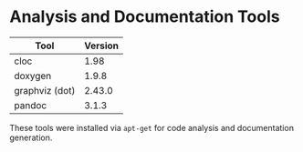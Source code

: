 # Analysis and Documentation Tools

| Tool    | Version |
|---------|---------|
| cloc    | 1.98    |
| doxygen | 1.9.8   |
| graphviz (dot) | 2.43.0 |
| pandoc  | 3.1.3   |

These tools were installed via `apt-get` for code analysis and documentation generation.

